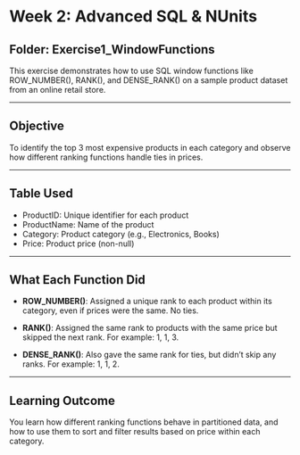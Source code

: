 # Week 2: Advanced SQL & NUnits

## Folder: Exercise1_WindowFunctions

This exercise demonstrates how to use SQL window functions like ROW_NUMBER(), RANK(), and DENSE_RANK() on a sample product dataset from an online retail store.

---

## Objective

To identify the top 3 most expensive products in each category and observe how different ranking functions handle ties in prices.

---

## Table Used

- ProductID: Unique identifier for each product
- ProductName: Name of the product
- Category: Product category (e.g., Electronics, Books)
- Price: Product price (non-null)

---

## What Each Function Did

- **ROW_NUMBER()**: Assigned a unique rank to each product within its category, even if prices were the same. No ties.
  
- **RANK()**: Assigned the same rank to products with the same price but skipped the next rank. For example: 1, 1, 3.
  
- **DENSE_RANK()**: Also gave the same rank for ties, but didn’t skip any ranks. For example: 1, 1, 2.

---

## Learning Outcome

You learn how different ranking functions behave in partitioned data, and how to use them to sort and filter results based on price within each category.

